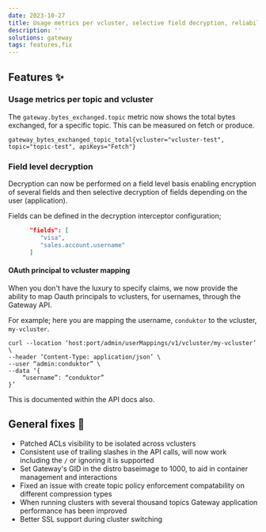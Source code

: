 ```yaml
---
date: 2023-10-27
title: Usage metrics per vcluster, selective field decryption, reliability & performance enhancements
description: ''
solutions: gateway
tags: features,fix
---
```


## Features ✨

### Usage metrics per topic and vcluster

The `gateway.bytes_exchanged.topic` metric now shows the total bytes exchanged, for a specific topic. This can be measured on fetch or produce.

`gateway_bytes_exchanged_topic_total{vcluster="vcluster-test", topic="topic-test", apiKeys="Fetch"}`

### Field level decryption

Decryption can now be performed on a field level basis enabling encryption of several fields and then selective decryption of fields depending on the user (application).

Fields can be defined in the decryption interceptor configuration;

```json
      "fields": [
         "visa",
         "sales.account.username"
      ]
```


#### OAuth principal to vcluster mapping

When you don't have the luxury to specify claims, we now provide the ability to map Oauth principals to vclusters, for usernames, through the Gateway API.

For example; here you are mapping the username, `conduktor` to the vcluster, `my-vcluster`.

```
curl --location ‘host:port/admin/userMappings/v1/vcluster/my-vcluster’ \
--header ‘Content-Type: application/json’ \
--user “admin:conduktor” \
--data ‘{
    “username”: “conduktor”
}’
```

This is documented within the API docs also.

## General fixes 🔨

- Patched ACLs visibility to be isolated across vclusters
- Consistent use of trailing slashes in the API calls, will now work including the `/` or ignoring it is supported
- Set Gateway's GID in the distro baseimage to 1000, to aid in container management and interactions
- Fixed an issue with create topic policy enforcement compatability on different compression types
- When running clusters with several thousand topics Gateway application performance has been improved
- Better SSL support during cluster switching

